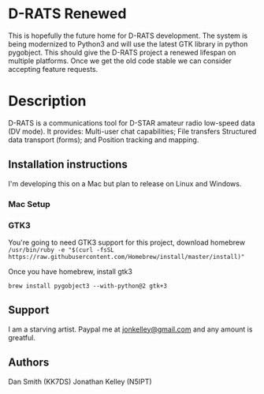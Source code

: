 # D-RATS Renewed

This is hopefully the future home for D-RATS development. The system is being modernized to Python3 and will use the latest GTK library in python pygobject. This should give the D-RATS project a renewed lifespan on multiple platforms. Once we get the old code stable we can consider accepting feature requests.

# Description

 D-RATS is a communications tool for D-STAR amateur radio low-speed data
 (DV mode).
 It provides:
   Multi-user chat capabilities;
   File transfers
   Structured data transport (forms); and
   Position tracking and mapping.


## Installation instructions

I'm developing this on a Mac but plan to release on Linux and Windows.

### Mac Setup

### GTK3

You're going to need GTK3 support for this project, download homebrew `/usr/bin/ruby -e "$(curl -fsSL https://raw.githubusercontent.com/Homebrew/install/master/install)"`

Once you have homebrew, install gtk3

    brew install pygobject3 --with-python@2 gtk+3

## Support

I am a starving artist. Paypal me at jonkelley@gmail.com and any amount is greatful.

## Authors

Dan Smith (KK7DS)
Jonathan Kelley (N5IPT)
